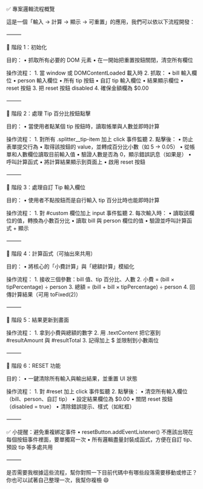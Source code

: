 ✅ 專案邏輯流程概覽

這是一個「輸入 → 計算 → 顯示 → 可重置」的應用，我們可以依以下流程開發：

⸻

🧩 階段 1：初始化

目的：
	•	抓取所有必要的 DOM 元素
	•	在一開始把重置按鈕關閉，清空所有欄位

操作流程：
	1.	當 window 或 DOMContentLoaded 載入時
	2.	抓取：
		•	bill 輸入欄位
		•	person 輸入欄位
		•	所有 tip 按鈕
		•	自訂 tip 輸入欄位
		•	結果顯示欄位
		•	reset 按鈕
	3.	把 reset 按鈕 disabled
	4.	確保金額欄為 $0.00

⸻

🧩 階段 2：處理 Tip 百分比按鈕點擊

目的：
	•	當使用者點某個 tip 按鈕時，讀取帳單與人數並即時計算

操作流程：
	1.	對所有 .splitter__tip-item 加上 click 事件監聽
	2.	點擊後：
	•	防止表單提交行為
	•	取得該按鈕的 value，並轉成百分比小數（如 5 → 0.05）
	•	從帳單和人數欄位讀取目前輸入值
	•	驗證人數是否為 0，顯示錯誤訊息（如果是）
	•	呼叫計算函式
	•	將計算結果顯示到頁面上
	•	啟用 reset 按鈕

⸻

🧩 階段 3：處理自訂 Tip 輸入欄位

目的：
	•	使用者不點按鈕而是自行輸入 tip 百分比時也能即時計算

操作流程：
	1.	對 #custom 欄位加上 input 事件監聽
	2.	每次輸入時：
	•	讀取該欄位的值，轉換為小數百分比
	•	讀取 bill 與 person 欄位的值
	•	驗證並呼叫計算函式 + 顯示

⸻

🧩 階段 4：計算函式（可抽出來共用）

目的：
	•	將核心的「小費計算」與「總額計算」模組化

操作流程：
	1.	接收三個參數：bill 值、tip 百分比、人數
	2.	小費 = (bill × tipPercentage) ÷ person
	3.	總額 = (bill + bill × tipPercentage) ÷ person
	4.	回傳計算結果（可用 toFixed(2)）

⸻

🧩 階段 5：結果更新到畫面

操作流程：
	1.	拿到小費與總額的數字
	2.	用 .textContent 把它塞到 #resultAmount 與 #resultTotal
	3.	記得加上 $ 並限制到小數兩位

⸻

🧩 階段 6：RESET 功能

目的：
	•	一鍵清除所有輸入與輸出結果，並重置 UI 狀態

操作流程：
	1.	對 #reset 加上 click 事件監聽
	2.	點擊後：
	•	清空所有輸入欄位（bill、person、自訂 tip）
	•	設定結果欄位為 $0.00
	•	關閉 reset 按鈕（disabled = true）
	•	清除錯誤提示、樣式（如紅框）

⸻

✅ 小提醒：避免重複綁定事件
	•	resetButton.addEventListener() 不應該出現在每個按鈕事件裡面，要單獨寫一次
	•	所有邏輯盡量封裝成函式，方便在自訂 tip、預設 tip 等多處共用

⸻

是否需要我根據這些流程，幫你對照一下目前代碼中有哪些段落需要移動或修正？你也可以試著自己整理一次，我幫你複檢 😄
